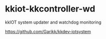 # kkiot-kkcontroller-wd
kkIOT system updater and watchdog monitoring

https://github.com/Garikk/kkdev-iotsystem
